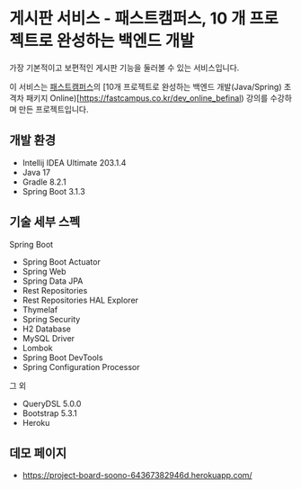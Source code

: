 # 게시판 서비스 - 패스트캠퍼스, 10 개 프로젝트로 완성하는 백엔드 개발

가장 기본적이고 보편적인 게시판 기능을 둘러볼 수 있는 서비스입니다.

이 서비스는 [패스트캠퍼스](https://fastcampus.co.kr)의 [10개 프로젝트로 완성하는 백엔드 개발(Java/Spring) 초격차 패키지 Online)[https://fastcampus.co.kr/dev_online_befinal) 강의를 수강하며 만든 프로젝트입니다.

## 개발 환경

* Intellij IDEA Ultimate 203.1.4
* Java 17
* Gradle 8.2.1
* Spring Boot 3.1.3

## 기술 세부 스펙

Spring Boot

* Spring Boot Actuator
* Spring Web
* Spring Data JPA
* Rest Repositories
* Rest Repositories HAL Explorer
* Thymelaf
* Spring Security
* H2 Database
* MySQL Driver
* Lombok
* Spring Boot DevTools
* Spring Configuration Processor

그 외

* QueryDSL 5.0.0
* Bootstrap 5.3.1
* Heroku

## 데모 페이지

* https://project-board-soono-64367382946d.herokuapp.com/
